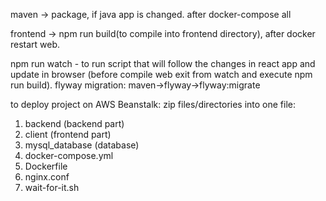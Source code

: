 maven -> package, if java app is changed. after docker-compose all

frontend -> npm run build(to compile into frontend directory), after docker restart web.

npm run watch - to run script that will follow the changes in react app and update in browser
(before compile web exit from watch and execute npm run build).
flyway migration: maven->flyway->flyway:migrate

to deploy project on AWS Beanstalk: zip files/directories into one file:

1) backend (backend part)
2) client (frontend part)
3) mysql_database (database)
4) docker-compose.yml
5) Dockerfile
6) nginx.conf
7) wait-for-it.sh
